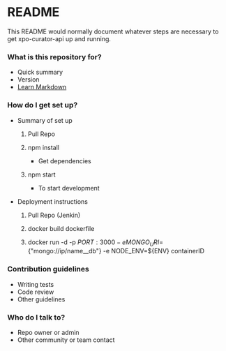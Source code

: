 # README #

This README would normally document whatever steps are necessary to get xpo-curator-api up and running.

### What is this repository for? ###

* Quick summary
* Version
* [Learn Markdown](https://bitbucket.org/tutorials/markdowndemo)

### How do I get set up? ###

* Summary of set up
    1. Pull Repo
    
    2. npm install 
        - Get dependencies
        
    3. npm start
        - To start development
        
* Deployment instructions

    1. Pull Repo (Jenkin)
    
    2. docker build dockerfile
    
    3. docker run -d -p ${PORT}:3000 -e MONGO_URI=${"mongo://ip/name__db"} -e NODE_ENV=${ENV} containerID
    
### Contribution guidelines ###

* Writing tests
* Code review
* Other guidelines

### Who do I talk to? ###

* Repo owner or admin
* Other community or team contact